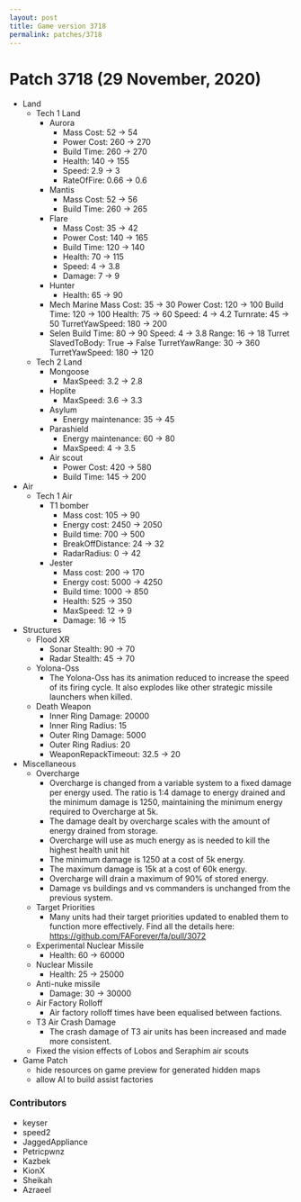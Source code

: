 ```yaml
---
layout: post
title: Game version 3718
permalink: patches/3718
---
```


# Patch 3718 (29 November, 2020)

- Land
  - Tech 1 Land
    - Aurora
      - Mass Cost: 52 → 54
      - Power Cost: 260 → 270
      - Build Time: 260 → 270
      - Health: 140 → 155
      - Speed: 2.9 → 3
      - RateOfFire: 0.66 → 0.6
    - Mantis
      - Mass Cost: 52 → 56
      - Build Time: 260 → 265
    - Flare
      - Mass Cost: 35 → 42
      - Power Cost: 140 → 165
      - Build Time: 120 → 140
      - Health: 70 → 115
      - Speed: 4 → 3.8
      - Damage: 7 → 9
    - Hunter
      - Health: 65 → 90
    - Mech Marine
      Mass Cost: 35 → 30
      Power Cost: 120 → 100
      Build Time: 120 → 100
      Health: 75 → 60
      Speed: 4 → 4.2
      Turnrate: 45 → 50
      TurretYawSpeed: 180 → 200
    - Selen
      Build Time: 80 → 90
      Speed: 4 → 3.8
      Range: 16 → 18
      Turret SlavedToBody: True → False
      TurretYawRange: 30 → 360
      TurretYawSpeed: 180 → 120
  - Tech 2 Land
    - Mongoose
      - MaxSpeed: 3.2 → 2.8
    - Hoplite
      - MaxSpeed: 3.6 → 3.3
    - Asylum
      - Energy maintenance: 35 → 45
    - Parashield
      - Energy maintenance: 60 → 80
      - MaxSpeed: 4 → 3.5
    - Air scout
      - Power Cost: 420 → 580
      - Build Time: 145 → 200
- Air
  - Tech 1 Air
    - T1 bomber
      - Mass cost: 105 → 90
      - Energy cost: 2450 → 2050
      - Build time: 700 → 500
      - BreakOffDistance: 24 → 32
      - RadarRadius: 0 → 42
    - Jester
      - Mass cost: 200 → 170
      - Energy cost: 5000 → 4250
      - Build time: 1000 → 850
      - Health: 525 → 350
      - MaxSpeed: 12 → 9
      - Damage: 16 → 15
- Structures
  - Flood XR
    - Sonar Stealth: 90 → 70
    - Radar Stealth: 45 → 70
  - Yolona-Oss
    - The Yolona-Oss has its animation reduced to increase the speed of its firing cycle. It also explodes like other strategic missile launchers when killed.
  - Death Weapon
    - Inner Ring Damage: 20000
    - Inner Ring Radius: 15
    - Outer Ring Damage: 5000
    - Outer Ring Radius: 20
    - WeaponRepackTimeout: 32.5 → 20
- Miscellaneous
  - Overcharge
    - Overcharge is changed from a variable system to a fixed damage per energy used. The ratio is 1:4 damage to energy drained and the minimum damage is 1250, maintaining the minimum energy required to Overcharge at 5k.
    - The damage dealt by overcharge scales with the amount of energy drained from storage.
    - Overcharge will use as much energy as is needed to kill the highest health unit hit
    - The minimum damage is 1250 at a cost of 5k energy.
    - The maximum damage is 15k at a cost of 60k energy.
    - Overcharge will drain a maximum of 90% of stored energy.
    - Damage vs buildings and vs commanders is unchanged from the previous system.
  - Target Priorities
    - Many units had their target priorities updated to enabled them to function more effectively. Find all the details here: https://github.com/FAForever/fa/pull/3072
  - Experimental Nuclear Missile
    - Health: 60 → 60000
  - Nuclear Missile
    - Health: 25 → 25000
  - Anti-nuke missile
    - Damage: 30 → 30000
  - Air Factory Rolloff
    - Air factory rolloff times have been equalised between factions.
  - T3 Air Crash Damage
    - The crash damage of T3 air units has been increased and made more consistent.
  - Fixed the vision effects of Lobos and Seraphim air scouts
- Game Patch
  - hide resources on game preview for generated hidden maps
  - allow AI to build assist factories

### Contributors

- keyser
- speed2
- JaggedAppliance
- Petricpwnz
- Kazbek
- KionX
- Sheikah
- Azraeel
